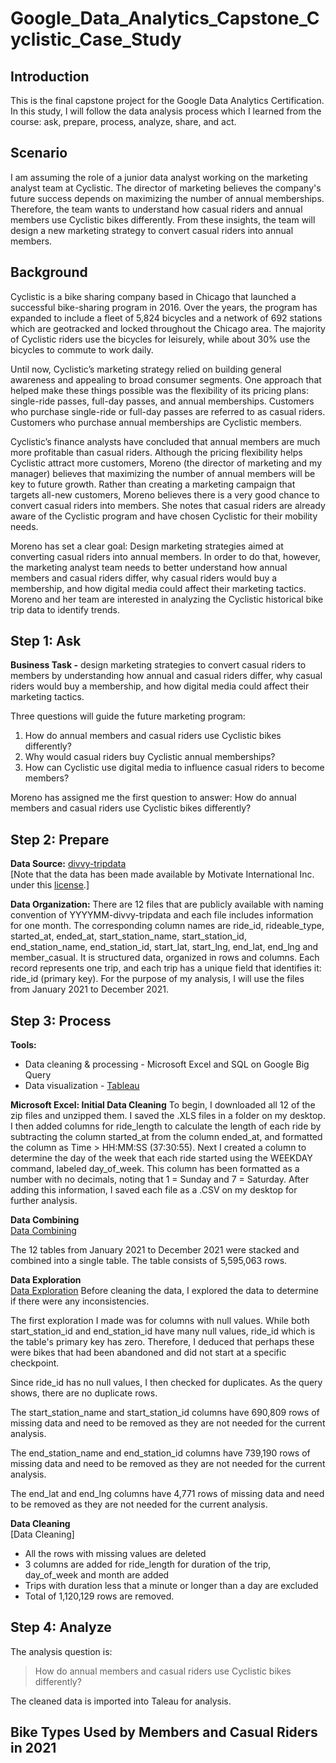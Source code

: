 # Google_Data_Analytics_Capstone_Cyclistic_Case_Study

## Introduction
This is the final capstone project for the Google Data Analytics Certification. In this study, I will follow the data analysis process which I learned from the course: ask, prepare, process, analyze, share, and act.

## Scenario
I am assuming the role of a junior data analyst working on the marketing analyst team at Cyclistic. The director of marketing believes the company's future success depends on maximizing the number of annual memberships. Therefore, the team wants to understand how casual riders and annual members use Cyclistic bikes differently. From these insights, the team will design a new marketing strategy to convert casual riders into annual members.

## Background
Cyclistic is a bike sharing company based in Chicago that launched a successful bike-sharing program in 2016. Over the years, the program has expanded to include a fleet of 5,824 bicycles and a network of 692 stations which are geotracked and locked throughout the Chicago area. The majority of Cyclistic riders use the bicycles for leisurely, while about 30% use the bicycles to commute to work daily.

Until now, Cyclistic’s marketing strategy relied on building general awareness and appealing to broad consumer segments. One approach that helped make these things possible was the flexibility of its pricing plans: single-ride passes, full-day passes, and annual memberships. Customers who purchase single-ride or full-day passes are referred to as casual riders. Customers who purchase annual memberships are Cyclistic members.  
  
Cyclistic’s finance analysts have concluded that annual members are much more profitable than casual riders. Although the pricing flexibility helps Cyclistic attract more customers, Moreno (the director of marketing and my manager) believes that maximizing the number of annual members will be key to future growth. Rather than creating a marketing campaign that targets all-new customers, Moreno believes there is a very good chance to convert casual riders into members. She notes that casual riders are already aware of the Cyclistic program and have chosen Cyclistic for their mobility needs.  

Moreno has set a clear goal: Design marketing strategies aimed at converting casual riders into annual members. In order to do that, however, the marketing analyst team needs to better understand how annual members and casual riders differ, why casual riders would buy a membership, and how digital media could affect their marketing tactics. Moreno and her team are interested in analyzing the Cyclistic historical bike trip data to identify trends.  

## Step 1: Ask
**Business Task -** design marketing strategies to convert casual riders to members by understanding how annual and casual riders differ, why casual riders would buy a membership, and how digital media could affect their marketing tactics.<br>

Three questions will guide the future marketing program:  
1. How do annual members and casual riders use Cyclistic bikes differently?  
2. Why would casual riders buy Cyclistic annual memberships?  
3. How can Cyclistic use digital media to influence casual riders to become members?  

Moreno has assigned me the first question to answer: How do annual members and casual riders use Cyclistic bikes differently?

## Step 2: Prepare
**Data Source:** [divvy-tripdata](https://divvy-tripdata.s3.amazonaws.com/index.html) <br>
[Note that the data has been made available by Motivate International Inc. under this [<ins>license</ins>](https://www.divvybikes.com/data-license-agreement).]

**Data Organization:** There are 12 files that are publicly available with naming convention of YYYYMM-divvy-tripdata and each file includes information for one month. The corresponding column names are ride_id, rideable_type, started_at, ended_at, start_station_name, start_station_id, end_station_name, end_station_id, start_lat, start_lng, end_lat, end_lng and member_casual.  It is structured data, organized in rows and columns. Each record represents one trip, and each trip has a unique field that identifies it: ride_id (primary key). For the purpose of my analysis, I will use the files from January 2021 to December 2021.

## Step 3: Process
**Tools:** <br>
- Data cleaning & processing - Microsoft Excel and SQL on Google Big Query 
- Data visualization - [Tableau](https://public.tableau.com/app/profile/hui.min.ho/viz/CyclisticBikeShareCaseStudy_16931448059910/Sheet1#2)

**Microsoft Excel: Initial Data Cleaning**
To begin, I downloaded all 12 of the zip files and unzipped them. I saved the .XLS files in a folder on my desktop. I then added columns for ride_length to calculate the length of each ride by subtracting the column started_at from the column ended_at, and formatted the column as Time > HH:MM:SS (37:30:55). Next I created a column to determine the day of the week that each ride started using the WEEKDAY command, labeled day_of_week. This column has been formatted as a number with no decimals, noting that 1 = Sunday and 7 = Saturday. After adding this information, I saved each file as a .CSV on my desktop for further analysis.

**Data Combining** <br>
[Data Combining](https://github.com/mjluttrellhill/Google_Data_Analytics_Capstone_Cyclistic_Case_Study/blob/main/Data%20Combining.sql)

The 12 tables from January 2021 to December 2021 were stacked and combined into a single table. The table consists of 5,595,063 rows.

**Data Exploration**<br>
[Data Exploration](https://github.com/mjluttrellhill/Google_Data_Analytics_Capstone_Cyclistic_Case_Study/blob/main/Data%20Exploration.sql)
Before cleaning the data, I explored the data to determine if there were any inconsistencies.

The first exploration I made was for columns with null values. While both start_station_id and end_station_id have many null values, ride_id which is the table's primary key has zero. Therefore, I deduced that perhaps these were bikes that had been abandoned and did not start at a specific checkpoint.

Since ride_id has no null values, I then checked for duplicates. As the query shows, there are no duplicate rows.

The start_station_name and start_station_id columns have 690,809 rows of missing data and need to be removed as they are not needed for the current analysis.

The end_station_name and end_station_id columns have 739,190 rows of missing data and need to be removed as they are not needed for the current analysis.

The end_lat and end_lng columns have 4,771 rows of missing data and need to be removed as they are not needed for the current analysis.

**Data Cleaning**<br>
[Data Cleaning]

- All the rows with missing values are deleted
- 3 columns are added for ride_length for duration of the trip, day_of_week and month are added
- Trips with duration less that a minute or longer than a day are excluded
- Total of 1,120,129 rows are removed.

## Step 4: Analyze
The analysis question is:
>How do annual members and casual riders use Cyclistic bikes differently?

The cleaned data is imported into Taleau for analysis.

## Bike Types Used by Members and Casual Riders in 2021











